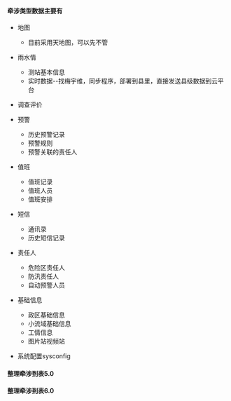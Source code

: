 #### 牵涉类型数据主要有

- 地图
  - 目前采用天地图，可以先不管

- 雨水情
  - 测站基本信息
  - 实时数据--找梅宇维，同步程序，部署到县里，直接发送县级数据到云平台
- 调查评价
- 预警
  - 历史预警记录
  - 预警规则
  - 预警关联的责任人
- 值班
  - 值班记录
  - 值班人员
  - 值班安排
- 短信
  - 通讯录
  - 历史短信记录
- 责任人
  - 危险区责任人
  - 防汛责任人
  - 自动预警人员
- 基础信息
  - 政区基础信息
  - 小流域基础信息
  - 工情信息
  - 图片站视频站
- 系统配置sysconfig

#### 整理牵涉到表5.0



#### 整理牵涉到表6.0







